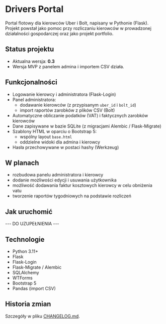 # Drivers Portal

Portal flotowy dla kierowców Uber i Bolt, napisany w Pythonie (Flask).  
Projekt powstał jako pomoc przy rozliczaniu kierowców w prowadzonej działalności gospodarczej oraz jako projekt portfolio.

## Status projektu

- Aktualna wersja: **0.3**
- Wersja MVP z panelem admina i importem CSV działa.

## Funkcjonalności

- Logowanie kierowcy i administratora (Flask-Login)
- Panel administratora:
  - dodawanie kierowców (z przypisanym `uber_id` i `bolt_id`)
  - import raportów zarobków z plików CSV (Bolt)
- Automatyczne obliczanie podatków (VAT) i faktycznych zarobków kierowców
- Dane zapisywane w bazie SQLite (z migracjami Alembic / Flask-Migrate)
- Szablony HTML w oparciu o Bootstrap 5:
  - wspólny layout `base.html`
  - oddzielne widoki dla admina i kierowcy
- Hasła przechowywane w postaci hashy (Werkzeug)

## W planach

  - rozbudowa panelu administratora i kierowcy
  - dodanie możliwości edycji i usuwania użytkownika
  - możliwość dodawania faktur kosztowych kierowcy w celu obniżenia vatu
  - tworzenie raportów tygodniowych na podstawie rozliczeń

## Jak uruchomić
 --- DO UZUPEŁNIENIA ---

## Technologie
- Python 3.11+
- Flask
- Flask-Login
- Flask-Migrate / Alembic
- SQLAlchemy
- WTForms
- Bootstrap 5
- Pandas (import CSV)

## Historia zmian
Szczegóły w pliku [CHANGELOG.md](CHANGELOG.md).